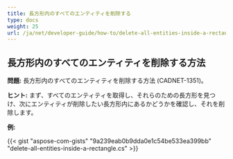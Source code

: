 ```yaml
---
title: 長方形内のすべてのエンティティを削除する
type: docs
weight: 25
url: /ja/net/developer-guide/how-to/delete-all-entities-inside-a-rectangle/
---
```


## **長方形内のすべてのエンティティを削除する方法**

**問題:** 長方形内のすべてのエンティティを削除する方法 (CADNET-1351)。

**ヒント:** まず、すべてのエンティティを取得し、それらのための長方形を見つけ、次にエンティティが削除したい長方形内にあるかどうかを確認し、それを削除します。

**例:**

{{< gist "aspose-com-gists" "9a239eab0b9dda0e1c54be533ea399bb" "delete-all-entities-inside-a-rectangle.cs" >}}
